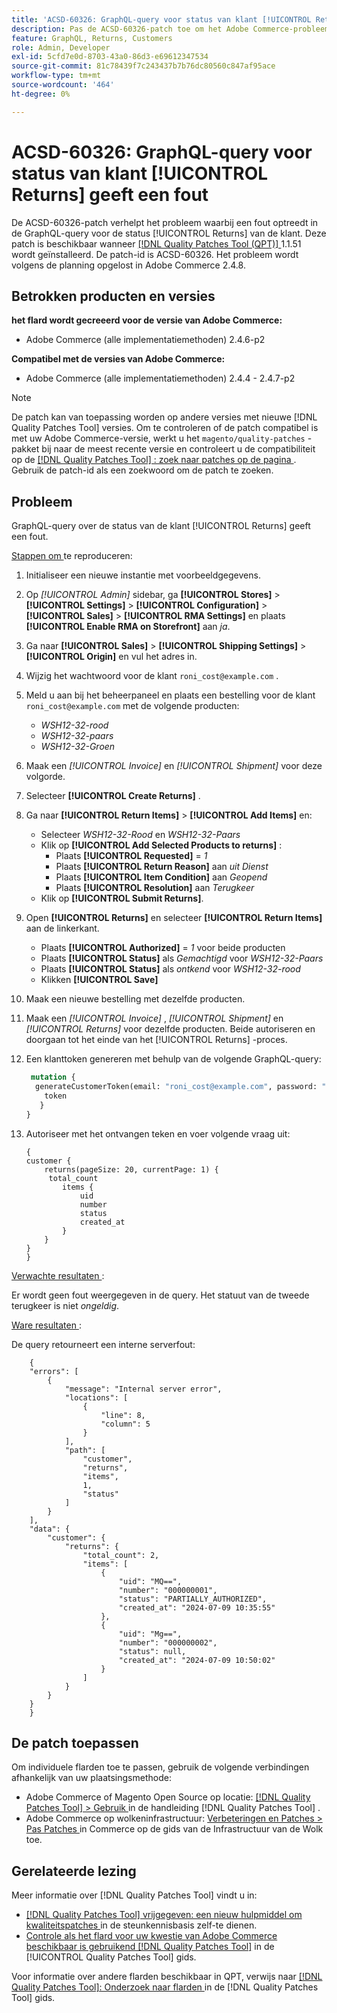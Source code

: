 ```yaml
---
title: 'ACSD-60326: GraphQL-query voor status van klant [!UICONTROL Returns] geeft een fout'
description: Pas de ACSD-60326-patch toe om het Adobe Commerce-probleem op te lossen waarbij een fout optreedt in de GraphQL-query voor de status [!UICONTROL Returns] van de klant.
feature: GraphQL, Returns, Customers
role: Admin, Developer
exl-id: 5cfd7e0d-8703-43a0-86d3-e69612347534
source-git-commit: 81c78439f7c243437b7b76dc80560c847af95ace
workflow-type: tm+mt
source-wordcount: '464'
ht-degree: 0%

---
```


# ACSD-60326: GraphQL-query voor status van klant [!UICONTROL Returns] geeft een fout

De ACSD-60326-patch verhelpt het probleem waarbij een fout optreedt in de GraphQL-query voor de status [!UICONTROL Returns] van de klant. Deze patch is beschikbaar wanneer [[!DNL Quality Patches Tool (QPT)] ](https://experienceleague.adobe.com/nl/docs/commerce-knowledge-base/kb/announcements/commerce-announcements/magento-quality-patches-released-new-tool-to-self-serve-quality-patches) 1.1.51 wordt geïnstalleerd. De patch-id is ACSD-60326. Het probleem wordt volgens de planning opgelost in Adobe Commerce 2.4.8.

## Betrokken producten en versies

**het flard wordt gecreeerd voor de versie van Adobe Commerce:**

* Adobe Commerce (alle implementatiemethoden) 2.4.6-p2

**Compatibel met de versies van Adobe Commerce:**

* Adobe Commerce (alle implementatiemethoden) 2.4.4 - 2.4.7-p2

>[!NOTE]
>
>De patch kan van toepassing worden op andere versies met nieuwe [!DNL Quality Patches Tool] versies. Om te controleren of de patch compatibel is met uw Adobe Commerce-versie, werkt u het `magento/quality-patches` -pakket bij naar de meest recente versie en controleert u de compatibiliteit op de [[!DNL Quality Patches Tool] : zoek naar patches op de pagina ](https://experienceleague.adobe.com/tools/commerce-quality-patches/index.html?lang=nl-NL) . Gebruik de patch-id als een zoekwoord om de patch te zoeken.

## Probleem

GraphQL-query over de status van de klant [!UICONTROL Returns] geeft een fout.

<u> Stappen om </u> te reproduceren:

1. Initialiseer een nieuwe instantie met voorbeeldgegevens.
1. Op *[!UICONTROL Admin]* sidebar, ga **[!UICONTROL Stores]** > **[!UICONTROL Settings]** > **[!UICONTROL Configuration]** > **[!UICONTROL Sales]** > **[!UICONTROL RMA Settings]** en plaats **[!UICONTROL Enable RMA on Storefront]** aan *ja*.
1. Ga naar **[!UICONTROL Sales]** > **[!UICONTROL Shipping Settings]** > **[!UICONTROL Origin]** en vul het adres in.
1. Wijzig het wachtwoord voor de klant `roni_cost@example.com` .
1. Meld u aan bij het beheerpaneel en plaats een bestelling voor de klant `roni_cost@example.com` met de volgende producten:
   * *WSH12-32-rood*
   * *WSH12-32-paars*
   * *WSH12-32-Groen*
1. Maak een *[!UICONTROL Invoice]* en *[!UICONTROL Shipment]* voor deze volgorde.
1. Selecteer **[!UICONTROL Create Returns]** .
1. Ga naar **[!UICONTROL Return Items]** > **[!UICONTROL Add Items]** en:
   * Selecteer *WSH12-32-Rood* en *WSH12-32-Paars*
   * Klik op **[!UICONTROL Add Selected Products to returns]** :
      * Plaats **[!UICONTROL Requested]** = *1*
      * Plaats **[!UICONTROL Return Reason]** aan *uit Dienst*
      * Plaats **[!UICONTROL Item Condition]** aan *Geopend*
      * Plaats **[!UICONTROL Resolution]** aan *Terugkeer*
   * Klik op **[!UICONTROL Submit Returns]**.
1. Open **[!UICONTROL Returns]** en selecteer **[!UICONTROL Return Items]** aan de linkerkant.
   * Plaats **[!UICONTROL Authorized]** = *1* voor beide producten
   * Plaats **[!UICONTROL Status]** als *Gemachtigd* voor *WSH12-32-Paars*
   * Plaats **[!UICONTROL Status]** als *ontkend* voor *WSH12-32-rood*
   * Klikken **[!UICONTROL Save]**
1. Maak een nieuwe bestelling met dezelfde producten.
1. Maak een *[!UICONTROL Invoice]* , *[!UICONTROL Shipment]* en *[!UICONTROL Returns]* voor dezelfde producten. Beide autoriseren en doorgaan tot het einde van het [!UICONTROL Returns] -proces.
1. Een klanttoken genereren met behulp van de volgende GraphQL-query:

   ```GraphQL
    mutation {
     generateCustomerToken(email: "roni_cost@example.com", password: "password") {
       token
      }
   }
   ```

1. Autoriseer met het ontvangen teken en voer volgende vraag uit:

   ```
   {
   customer {
       returns(pageSize: 20, currentPage: 1) {
        total_count
           items {
               uid
               number
               status
               created_at
           }
       }
   }
   }
   ```

<u> Verwachte resultaten </u>:

Er wordt geen fout weergegeven in de query. Het statuut van de tweede terugkeer is niet *ongeldig*.

<u> Ware resultaten </u>:

De query retourneert een interne serverfout:

```
    {
    "errors": [
        {
            "message": "Internal server error",
            "locations": [
                {
                    "line": 8,
                    "column": 5
                }
            ],
            "path": [
                "customer",
                "returns",
                "items",
                1,
                "status"
            ]
        }
    ],
    "data": {
        "customer": {
            "returns": {
                "total_count": 2,
                "items": [
                    {
                        "uid": "MQ==",
                        "number": "000000001",
                        "status": "PARTIALLY_AUTHORIZED",
                        "created_at": "2024-07-09 10:35:55"
                    },
                    {
                        "uid": "Mg==",
                        "number": "000000002",
                        "status": null,
                        "created_at": "2024-07-09 10:50:02"
                    }
                ]
            }
        }
    }
    } 
```

## De patch toepassen

Om individuele flarden toe te passen, gebruik de volgende verbindingen afhankelijk van uw plaatsingsmethode:

* Adobe Commerce of Magento Open Source op locatie: [[!DNL Quality Patches Tool]  > Gebruik ](/help/tools/quality-patches-tool/usage.md) in de handleiding [!DNL Quality Patches Tool] .
* Adobe Commerce op wolkeninfrastructuur: [ Verbeteringen en Patches > Pas Patches ](https://experienceleague.adobe.com/docs/commerce-cloud-service/user-guide/develop/upgrade/apply-patches.html?lang=nl-NL) in Commerce op de gids van de Infrastructuur van de Wolk toe.

## Gerelateerde lezing

Meer informatie over [!DNL Quality Patches Tool] vindt u in:

* [[!DNL Quality Patches Tool]  vrijgegeven: een nieuw hulpmiddel om kwaliteitspatches ](https://experienceleague.adobe.com/nl/docs/commerce-knowledge-base/kb/announcements/commerce-announcements/magento-quality-patches-released-new-tool-to-self-serve-quality-patches) in de steunkennisbasis zelf-te dienen.
* [ Controle als het flard voor uw kwestie van Adobe Commerce beschikbaar is gebruikend  [!DNL Quality Patches Tool]](/help/tools/quality-patches-tool/patches-available-in-qpt/check-patch-for-magento-issue-with-magento-quality-patches.md) in de [!UICONTROL Quality Patches Tool] gids.

Voor informatie over andere flarden beschikbaar in QPT, verwijs naar [[!DNL Quality Patches Tool]: Onderzoek naar flarden ](https://experienceleague.adobe.com/tools/commerce-quality-patches/index.html?lang=nl-NL) in de [!DNL Quality Patches Tool] gids.

